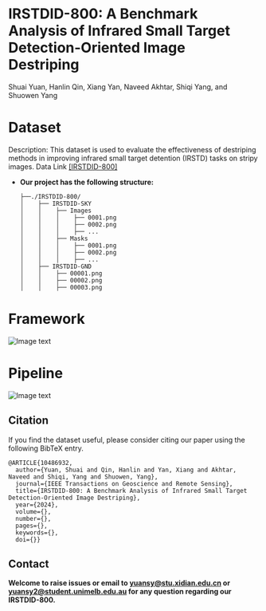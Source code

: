 # IRSTDID-800: A Benchmark Analysis of Infrared Small Target Detection-Oriented Image Destriping
Shuai Yuan, Hanlin Qin, Xiang Yan, Naveed Akhtar, Shiqi Yang, and Shuowen Yang
# Dataset
Description:
This dataset is used to evaluate the effectiveness of destriping methods in improving infrared small target detention (IRSTD) tasks on stripy images.
Data Link [[IRSTDID-800]](https://drive.google.com/file/d/1xJuHjBJjOOwLfQON1DQohXJwSnHvG7iH/view?usp=sharing)

* **Our project has the following structure:**
  ```
  ├──./IRSTDID-800/
  │    ├── IRSTDID-SKY
  │    │    ├── Images
  │    │    │    ├── 0001.png
  │    │    │    ├── 0002.png
  │    │    │    ├── ...
  │    │    ├── Masks
  │    │    │    ├── 0001.png
  │    │    │    ├── 0002.png
  │    │    │    ├── ...
  │    ├── IRSTDID-GND
  │    │    ├── 00001.png
  │    │    ├── 00002.png
  │    │    ├── 00003.png

# Framework  
![Image text](https://github.com/xdFai/IRSTDID-800/blob/main/Fig/picture01.png)

# Pipeline
![Image text](https://github.com/xdFai/IRSTDID-800/blob/main/Fig/picture02.png)

## Citation

If you find the dataset useful, please consider citing our paper using the following BibTeX entry.

```
@ARTICLE{10486932,
  author={Yuan, Shuai and Qin, Hanlin and Yan, Xiang and Akhtar, Naveed and Shiqi, Yang and Shuowen, Yang},
  journal={IEEE Transactions on Geoscience and Remote Sensing}, 
  title={IRSTDID-800: A Benchmark Analysis of Infrared Small Target Detection-Oriented Image Destriping}, 
  year={2024},
  volume={},
  number={},
  pages={},
  keywords={},
  doi={}}
```


## Contact
**Welcome to raise issues or email to [yuansy@stu.xidian.edu.cn](yuansy@stu.xidian.edu.cn) or [yuansy2@student.unimelb.edu.au](yuansy2@student.unimelb.edu.au) for any question regarding our IRSTDID-800.**
